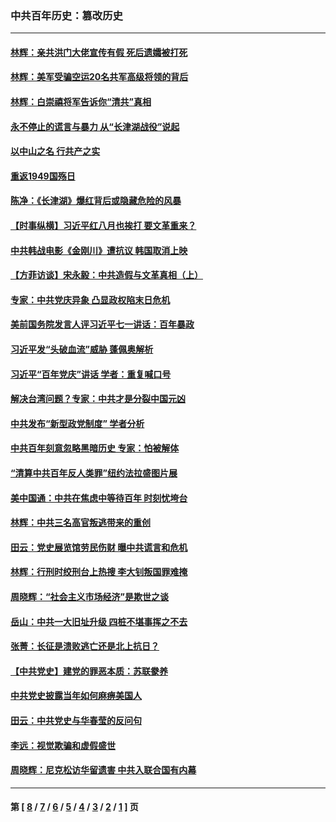 ### 中共百年历史：篡改历史
---
#### [林辉：亲共洪门大佬宣传有假 死后遗孀被打死](../../pages/nf1176115/n14057205.md?10030430) 
#### [林辉：美军受骗空运20名共军高级将领的背后](../../pages/nf1176115/n14052185.md?10030430) 
#### [林辉：白崇禧将军告诉你“清共”真相](../../pages/nf1176115/n14044216.md?10030430) 
#### [永不停止的谎言与暴力 从“长津湖战役”说起](../../pages/nf1176115/n13494094.md?10030430) 
#### [以中山之名 行共产之实](../../pages/nf1176115/n13346437.md?10030430) 
#### [重返1949国殇日](../../pages/nf1176115/n13346372.md?10030430) 
#### [陈净：《长津湖》爆红背后或隐藏危险的风暴](../../pages/nf1176115/n13314364.md?10030430) 
#### [【时事纵横】习近平红八月也挨打 要文革重来？](../../pages/nf1176115/n13231393.md?10030430) 
#### [中共韩战电影《金刚川》遭抗议 韩国取消上映](../../pages/nf1176115/n13219114.md?10030430) 
#### [【方菲访谈】宋永毅：中共造假与文革真相（上）](../../pages/nf1176115/n13200760.md?10030430) 
#### [专家：中共党庆异象 凸显政权陷末日危机](../../pages/nf1176115/n13067084.md?10030430) 
#### [美前国务院发言人评习近平七一讲话：百年暴政](../../pages/nf1176115/n13066986.md?10030430) 
#### [习近平发“头破血流”威胁 蓬佩奥解析](../../pages/nf1176115/n13063604.md?10030430) 
#### [习近平“百年党庆”讲话 学者：重复喊口号](../../pages/nf1176115/n13061411.md?10030430) 
#### [解决台湾问题？专家：中共才是分裂中国元凶](../../pages/nf1176115/n13060811.md?10030430) 
#### [中共发布“新型政党制度” 学者分析](../../pages/nf1176115/n13056354.md?10030430) 
#### [中共百年刻意忽略黑暗历史 专家：怕被解体](../../pages/nf1176115/n13056056.md?10030430) 
#### [“清算中共百年反人类罪”纽约法拉盛图片展](../../pages/nf1176115/n13052220.md?10030430) 
#### [美中国通：中共在焦虑中等待百年 时刻忧垮台](../../pages/nf1176115/n13048820.md?10030430) 
#### [林辉：中共三名高官叛逃带来的重创](../../pages/nf1176115/n13035206.md?10030430) 
#### [田云：党史展览馆劳民伤财 曝中共谎言和危机](../../pages/nf1176115/n13033900.md?10030430) 
#### [林辉：行刑时绞刑台上热搜 李大钊叛国罪难掩](../../pages/nf1176115/n13031965.md?10030430) 
#### [周晓辉：“社会主义市场经济”是欺世之谈](../../pages/nf1176115/n13024090.md?10030430) 
#### [岳山：中共一大旧址升级 四桩不堪事挥之不去](../../pages/nf1176115/n13021697.md?10030430) 
#### [张菁：长征是溃败逃亡还是北上抗日？](../../pages/nf1176115/n13020585.md?10030430) 
#### [【中共党史】建党的罪恶本质：苏联豢养](../../pages/nf1176115/n13011888.md?10030430) 
#### [中共党史披露当年如何麻痹美国人](../../pages/nf1176115/n12966400.md?10030430) 
#### [田云：中共党史与华春莹的反问句](../../pages/nf1176115/n12765178.md?10030430) 
#### [李远：视觉欺骗和虚假盛世](../../pages/nf1176115/n12993376.md?10030430) 
#### [周晓辉：尼克松访华留遗害 中共入联合国有内幕](../../pages/nf1176115/n12991422.md?10030430) 

---
#### 第 [ [8](./8.md?10030430) / [7](./7.md?10030430) / [6](./6.md?10030430) / [5](./5.md?10030430) / [4](./4.md?10030430) / [3](./3.md?10030430) / [2](./2.md?10030430) / [1](./1.md?10030430) ] 页
